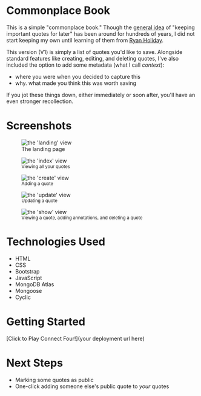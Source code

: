 # Commonplace Book 
This is a simple "commonplace book." Though the [general idea](https://en.wikipedia.org/wiki/Commonplace_book) of "keeping important quotes for later" has been around for hundreds of years, I did not start keeping my own until learning of them from [Ryan Holiday](https://ryanholiday.net/how-and-why-to-keep-a-commonplace-book/). 

This version (V1) is simply a list of quotes you'd like to save. Alongside standard features like creating, editing, and deleting quotes, I've also included the option to add some metadata (what I call *context*):
- where you were when you decided to capture this
- why. what made you think this was worth saving

If you jot these things down, either immediately or soon after, you'll have an even stronger recollection.

# Screenshots

<figure>
<img src="https://i.imgur.com/Ci3hVRy.png" alt="the 'landing' view">
<figcaption>The landing page</figcaption>
</figure>

<figure>
<img src="https://i.imgur.com/mKPtuxw.png" alt="the 'index' view">
<figcaption><small>Viewing all your quotes</small></figcaption>
</figure>

<figure>
<img src="https://i.imgur.com/K0jfjVy.png" alt="the 'create' view">
<figcaption><small>Adding a quote</small></figcaption>
</figure>

<figure>
<img src="https://i.imgur.com/GVmQSFK.png" alt="the 'update' view">
<figcaption><small>Updating a quote</small></figcaption>
</figure>

<figure>
<img src="https://i.imgur.com/hGXg8Zh.png" alt="the 'show' view">
<figcaption><small>Viewing a quote, adding annotations, and deleting a quote</small></figcaption>
</figure>

# Technologies Used

- HTML
- CSS
- Bootstrap
- JavaScript
- MongoDB Atlas
- Mongoose
- Cyclic

# Getting Started

[Click to Play Connect Four!](your deployment url here)

# Next Steps
- Marking some quotes as public
- One-click adding someone else's public quote to *your* quotes